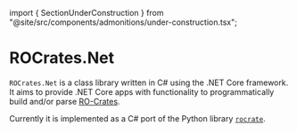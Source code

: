 import { SectionUnderConstruction } from "@site/src/components/admonitions/under-construction.tsx";

# ROCrates.Net

<SectionUnderConstruction />

`ROCrates.Net` is a class library written in C# using the .NET Core framework. It aims to provide .NET Core apps with functionality to programmatically build and/or parse [RO-Crates](https://www.researchobject.org/ro-crate/).

Currently it is implemented as a C# port of the Python library [`rocrate`](https://pypi.org/project/rocrate/).
